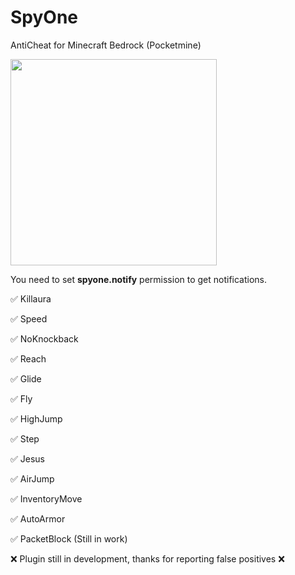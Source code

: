 # SpyOne

AntiCheat for Minecraft Bedrock (Pocketmine)

<img src="https://user-images.githubusercontent.com/27158937/180584362-9a9f1014-78a7-4d31-b1a7-5364e520046b.jpg" width="330" />

You need to set **spyone.notify** permission to get notifications.

✅ Killaura

✅ Speed

✅ NoKnockback

✅ Reach

✅ Glide

✅ Fly

✅ HighJump

✅ Step

✅ Jesus

✅ AirJump

✅ InventoryMove

✅ AutoArmor

✅ PacketBlock (Still in work)

❌ Plugin still in development, thanks for reporting false positives ❌



